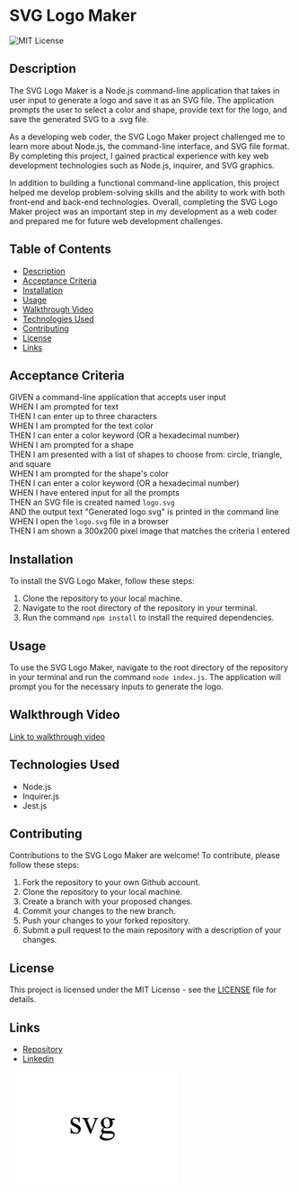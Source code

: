 # SVG Logo Maker
![MIT License](https://img.shields.io/badge/License-MIT-yellow.svg)


## Description 

The SVG Logo Maker is a Node.js command-line application that takes in user input to generate a logo and save it as an SVG file. The application prompts the user to select a color and shape, provide text for the logo, and save the generated SVG to a .svg file.

As a developing web coder, the SVG Logo Maker project challenged me to learn more about Node.js, the command-line interface, and SVG file format. By completing this project, I gained practical experience with key web development technologies such as Node.js, inquirer, and SVG graphics.

In addition to building a functional command-line application, this project helped me develop problem-solving skills and the ability to work with both front-end and back-end technologies. Overall, completing the SVG Logo Maker project was an important step in my development as a web coder and prepared me for future web development challenges. 


## Table of Contents

- [Description](#description)
- [Acceptance Criteria](#acceptance-criteria)
- [Installation](#installation)
- [Usage](#usage)
- [Walkthrough Video](#walkthrough-video)
- [Technologies Used](#technologies-used)
- [Contributing](#contributing)
- [License](#license)
- [Links](#links)


## Acceptance Criteria

GIVEN a command-line application that accepts user input<br>
WHEN I am prompted for text<br>
THEN I can enter up to three characters<br>
WHEN I am prompted for the text color<br>
THEN I can enter a color keyword (OR a hexadecimal number)<br>
WHEN I am prompted for a shape<br>
THEN I am presented with a list of shapes to choose from: circle, triangle, and square<br>
WHEN I am prompted for the shape's color<br>
THEN I can enter a color keyword (OR a hexadecimal number)<br>
WHEN I have entered input for all the prompts<br>
THEN an SVG file is created named `logo.svg`<br>
AND the output text "Generated logo.svg" is printed in the command line<br>
WHEN I open the `logo.svg` file in a browser<br>
THEN I am shown a 300x200 pixel image that matches the criteria I entered

## Installation

To install the SVG Logo Maker, follow these steps:

1. Clone the repository to your local machine.
2. Navigate to the root directory of the repository in your terminal.
3. Run the command `npm install` to install the required dependencies.

## Usage

To use the SVG Logo Maker, navigate to the root directory of the repository in your terminal and run the command `node index.js`. The application will prompt you for the necessary inputs to generate the logo.

## Walkthrough Video

[Link to walkthrough video](https://drive.google.com/file/d/1UPuLVEySCdWg44qHbU302gSigCO9NKy3/view?usp=share_link)

## Technologies Used

- Node.js
- Inquirer.js
- Jest.js

## Contributing

Contributions to the SVG Logo Maker are welcome! To contribute, please follow these steps:

1. Fork the repository to your own Github account.
2. Clone the repository to your local machine.
3. Create a branch with your proposed changes.
4. Commit your changes to the new branch.
5. Push your changes to your forked repository.
6. Submit a pull request to the main repository with a description of your changes.

## License

This project is licensed under the MIT License - see the [LICENSE](./LICENSE) file for details.

## Links
- [Repository](https://github.com/seantamturk/SVG-Logo-Maker)
- [Linkedin](https://www.linkedin.com/in/sean-tamturk-8253b722a/)

![SVG Example](./examples/circle.png)
